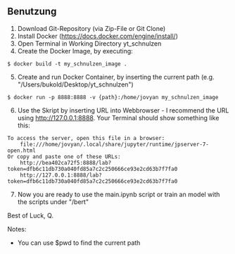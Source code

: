 ## Benutzung
1. Download Git-Repository (via Zip-File or Git Clone)
2. Install Docker (https://docs.docker.com/engine/install/)
3. Open Terminal in Working Directory yt_schnulzen
4. Create the Docker Image, by executing:
```
$ docker build -t my_schnulzen_image .
```
5. Create and run Docker Container, by inserting the current path (e.g. "/Users/bukold/Desktop/yt_schnulzen")
```
$ docker run -p 8888:8888 -v {path}:/home/jovyan my_schnulzen_image
```
6. Use the Skript by inserting URL into Webbrowser - I recommend the URL using http://127.0.0.1:8888. Your Terminal should show something like this:
```
To access the server, open this file in a browser:
    file:///home/jovyan/.local/share/jupyter/runtime/jpserver-7-open.html
Or copy and paste one of these URLs:
    http://bea402ca72f5:8888/lab?token=dfb6c11db730a040fd85a7c2c250666ce93e2cd63b7f7fa0
    http://127.0.0.1:8888/lab?token=dfb6c11db730a040fd85a7c2c250666ce93e2cd63b7f7fa0
```
7. Now you are ready to use the main.ipynb script or train an model with the scripts under "/bert"

Best of Luck,
Q.

Notes:
- You can use $pwd to find the current path
